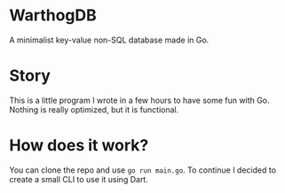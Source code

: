 # WarthogDB
A minimalist key-value non-SQL database made in Go.

# Story
This is a little program I wrote in a few hours to have some fun with Go.
Nothing is really optimized, but it is functional.

# How does it work?
You can clone the repo and use `go run main.go`.
To continue I decided to create a small CLI to use it using Dart.
